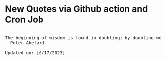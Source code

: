 # New Quotes via Github action and Cron Job

<pre>
<!-- #quote -->
The beginning of wisdom is found in doubting; by doubting we come to the question, and by seeking we may come upon the truth.
- Peter Abelard

Updated on: [6/17/2023]
<!-- #quoteEnd -->
</pre>
